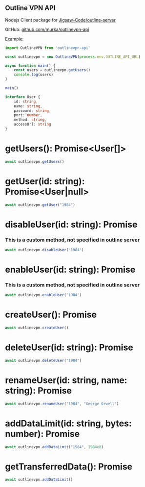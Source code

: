 ## Outline VPN API

Nodejs Client package for [Jigsaw-Code/outline-server](https://github.com/Jigsaw-Code/outline-server)

GitHub: [github.com/murka/outlinevpn-api](https://github.com/murka/outlinevpn-api)


Example:
```ts
import OutlineVPN from 'outlinevpn-api'

const outlinevpn = new OutlineVPN(process.env.OUTLINE_API_URL)

async function main() {
    const users = outlinevpn.getUsers()
    console.log(users)
}

main()
```

```ts
interface User {
    id: string,
    name: string,
    password: string,
    port: number,
    method: string,
    accessUrl: string
}
```
# getUsers(): Promise<User[]>
```ts
await outlinevpn.getUsers()
```

# getUser(id: string): Promise<User|null>
```ts
await outlinevpn.getUser("1984")
```

# disableUser(id: string): Promise<boolean>
### This is a custom method, not specified in outline server
```ts
await outlinevpn.disableUser("1984")
```

# enableUser(id: string): Promise<boolean>
### This is a custom method, not specified in outline server
```ts
await outlinevpn.enableUser("1984")
```

# createUser(): Promise<User>
```ts
await outlinevpn.createUser()
```

# deleteUser(id: string): Promise<boolean>
```ts
await outlinevpn.deleteUser("1984")
```

# renameUser(id: string, name: string): Promise<boolean>
```ts
await outlinevpn.renameUser("1984", "George Orwell")
```

# addDataLimit(id: string, bytes: number): Promise<boolean>
```ts
await outlinevpn.addDataLimit("1984", 1984e8)
```

# getTransferredData(): Promise<number>
```ts
await outlinevpn.addDataLimit()
```
